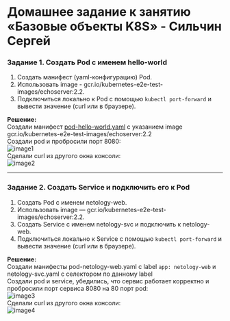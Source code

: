 # Домашнее задание к занятию «Базовые объекты K8S» - Сильчин Сергей

### Задание 1. Создать Pod с именем hello-world

1. Создать манифест (yaml-конфигурацию) Pod.
2. Использовать image - gcr.io/kubernetes-e2e-test-images/echoserver:2.2.
3. Подключиться локально к Pod с помощью `kubectl port-forward` и вывести значение (curl или в браузере).

**Решение:**  
Создали манифест [pod-hello-world.yaml](https://github.com/Daimero88/netology/blob/main/kubernetes-hw/02/pod-hello-world.yaml) с указанием image gcr.io/kubernetes-e2e-test-images/echoserver:2.2  
Создали pod и пробросили порт 8080:  
![image1](https://github.com/user-attachments/assets/3bd28b3f-0bbf-4011-93cc-1b51ba3d453f)  
Сделали curl из другого окна консоли:  
![image2](https://github.com/user-attachments/assets/d64e6be0-88c1-44a1-a2d8-b494aedfdef3)


------

### Задание 2. Создать Service и подключить его к Pod

1. Создать Pod с именем netology-web.
2. Использовать image — gcr.io/kubernetes-e2e-test-images/echoserver:2.2.
3. Создать Service с именем netology-svc и подключить к netology-web.
4. Подключиться локально к Service с помощью `kubectl port-forward` и вывести значение (curl или в браузере).

**Решение:**  
Создали манифесты pod-netology-web.yaml c label ```app: netology-web``` и netology-svc.yaml с селектором по данному label  
Создали pod и service, убедились, что сервис работает корректно и пробросили порт сервиса 8080 на 80 порт pod:  
![image3](https://github.com/user-attachments/assets/d77940ef-6a11-4fde-92ca-f22fd6e5e766)  
Сделали curl из другого окна консоли:  
![image4](https://github.com/user-attachments/assets/0e8040af-50e0-4975-b337-e667f387351c)  
